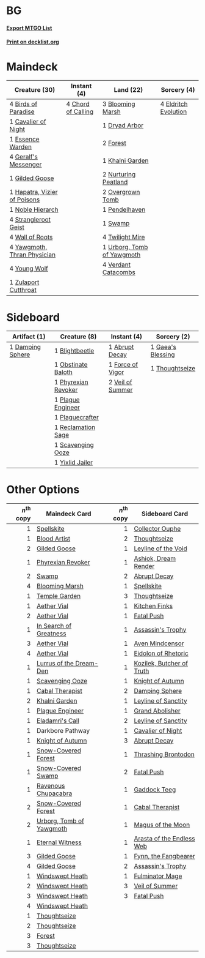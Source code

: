 # BG

#### [Export MTGO List](../collection/BG/BG.txt)
#### [Print on decklist.org](http://decklist.org/?deckmain=4%09Birds%20of%20Paradise%0A3%09Blooming%20Marsh%0A1%09Cavalier%20of%20Night%0A4%09Chord%20of%20Calling%0A1%09Dryad%20Arbor%0A4%09Eldritch%20Evolution%0A1%09Essence%20Warden%0A2%09Forest%0A4%09Geralf's%20Messenger%0A1%09Gilded%20Goose%0A1%09Hapatra,%20Vizier%20of%20Poisons%0A1%09Khalni%20Garden%0A1%09Noble%20Hierarch%0A2%09Nurturing%20Peatland%0A2%09Overgrown%20Tomb%0A1%09Pendelhaven%0A4%09Strangleroot%20Geist%0A1%09Swamp%0A4%09Twilight%20Mire%0A1%09Urborg,%20Tomb%20of%20Yawgmoth%0A4%09Verdant%20Catacombs%0A4%09Wall%20of%20Roots%0A4%09Yawgmoth,%20Thran%20Physician%0A4%09Young%20Wolf%0A1%09Zulaport%20Cutthroat&deckside=1%09Abrupt%20Decay%0A1%09Blightbeetle%0A1%09Damping%20Sphere%0A1%09Force%20of%20Vigor%0A1%09Gaea's%20Blessing%0A1%09Obstinate%20Baloth%0A1%09Phyrexian%20Revoker%0A1%09Plague%20Engineer%0A1%09Plaguecrafter%0A1%09Reclamation%20Sage%0A1%09Scavenging%20Ooze%0A1%09Thoughtseize%0A2%09Veil%20of%20Summer%0A1%09Yixlid%20Jailer)
# Maindeck

|                                             Creature (30)                                             |                                         Instant (4)                                         |                                              Land (22)                                              |                                          Sorcery (4)                                          |
|-------------------------------------------------------------------------------------------------------|---------------------------------------------------------------------------------------------|-----------------------------------------------------------------------------------------------------|-----------------------------------------------------------------------------------------------|
|4 [Birds of Paradise](http://gatherer.wizards.com/Pages/Card/Details.aspx?multiverseid=129906)         |4 [Chord of Calling](http://gatherer.wizards.com/Pages/Card/Details.aspx?multiverseid=383209)|3 [Blooming Marsh](http://gatherer.wizards.com/Pages/Card/Details.aspx?multiverseid=417816)          |4 [Eldritch Evolution](http://gatherer.wizards.com/Pages/Card/Details.aspx?multiverseid=414456)|
|1 [Cavalier of Night](http://gatherer.wizards.com/Pages/Card/Details.aspx?multiverseid=466848)         |                                                                                             |1 [Dryad Arbor](http://gatherer.wizards.com/Pages/Card/Details.aspx?multiverseid=136196)             |                                                                                               |
|1 [Essence Warden](http://gatherer.wizards.com/Pages/Card/Details.aspx?multiverseid=389505)            |                                                                                             |2 [Forest](http://gatherer.wizards.com/Pages/Card/Details.aspx?multiverseid=439860)                  |                                                                                               |
|4 [Geralf's Messenger](http://gatherer.wizards.com/Pages/Card/Details.aspx?multiverseid=243250)        |                                                                                             |1 [Khalni Garden](http://gatherer.wizards.com/Pages/Card/Details.aspx?multiverseid=220535)           |                                                                                               |
|1 [Gilded Goose](http://gatherer.wizards.com/Pages/Card/Details.aspx?multiverseid=473122)              |                                                                                             |2 [Nurturing Peatland](http://gatherer.wizards.com/Pages/Card/Details.aspx?multiverseid=464192)      |                                                                                               |
|1 [Hapatra, Vizier of Poisons](http://gatherer.wizards.com/Pages/Card/Details.aspx?multiverseid=426901)|                                                                                             |2 [Overgrown Tomb](http://gatherer.wizards.com/Pages/Card/Details.aspx?multiverseid=405103)          |                                                                                               |
|1 [Noble Hierarch](http://gatherer.wizards.com/Pages/Card/Details.aspx?multiverseid=179434)            |                                                                                             |1 [Pendelhaven](http://gatherer.wizards.com/Pages/Card/Details.aspx?multiverseid=442233)             |                                                                                               |
|4 [Strangleroot Geist](http://gatherer.wizards.com/Pages/Card/Details.aspx?multiverseid=262671)        |                                                                                             |1 [Swamp](http://gatherer.wizards.com/Pages/Card/Details.aspx?multiverseid=439858)                   |                                                                                               |
|4 [Wall of Roots](http://gatherer.wizards.com/Pages/Card/Details.aspx?multiverseid=220566)             |                                                                                             |4 [Twilight Mire](http://gatherer.wizards.com/Pages/Card/Details.aspx?multiverseid=442237)           |                                                                                               |
|4 [Yawgmoth, Thran Physician](http://gatherer.wizards.com/Pages/Card/Details.aspx?multiverseid=464065) |                                                                                             |1 [Urborg, Tomb of Yawgmoth](http://gatherer.wizards.com/Pages/Card/Details.aspx?multiverseid=383425)|                                                                                               |
|4 [Young Wolf](http://gatherer.wizards.com/Pages/Card/Details.aspx?multiverseid=262872)                |                                                                                             |4 [Verdant Catacombs](http://gatherer.wizards.com/Pages/Card/Details.aspx?multiverseid=405113)       |                                                                                               |
|1 [Zulaport Cutthroat](http://gatherer.wizards.com/Pages/Card/Details.aspx?multiverseid=442106)        |                                                                                             |                                                                                                     |                                                                                               |


# Sideboard

|                                       Artifact (1)                                        |                                         Creature (8)                                         |                                        Instant (4)                                        |                                        Sorcery (2)                                         |
|-------------------------------------------------------------------------------------------|----------------------------------------------------------------------------------------------|-------------------------------------------------------------------------------------------|--------------------------------------------------------------------------------------------|
|1 [Damping Sphere](http://gatherer.wizards.com/Pages/Card/Details.aspx?multiverseid=443101)|1 [Blightbeetle](http://gatherer.wizards.com/Pages/Card/Details.aspx?multiverseid=466841)     |1 [Abrupt Decay](http://gatherer.wizards.com/Pages/Card/Details.aspx?multiverseid=456061)  |1 [Gaea's Blessing](http://gatherer.wizards.com/Pages/Card/Details.aspx?multiverseid=417433)|
|                                                                                           |1 [Obstinate Baloth](http://gatherer.wizards.com/Pages/Card/Details.aspx?multiverseid=438745) |1 [Force of Vigor](http://gatherer.wizards.com/Pages/Card/Details.aspx?multiverseid=464113)|1 [Thoughtseize](http://gatherer.wizards.com/Pages/Card/Details.aspx?multiverseid=438676)   |
|                                                                                           |1 [Phyrexian Revoker](http://gatherer.wizards.com/Pages/Card/Details.aspx?multiverseid=383343)|2 [Veil of Summer](http://gatherer.wizards.com/Pages/Card/Details.aspx?multiverseid=466952)|                                                                                            |
|                                                                                           |1 [Plague Engineer](http://gatherer.wizards.com/Pages/Card/Details.aspx?multiverseid=464049)  |                                                                                           |                                                                                            |
|                                                                                           |1 [Plaguecrafter](http://gatherer.wizards.com/Pages/Card/Details.aspx?multiverseid=452832)    |                                                                                           |                                                                                            |
|                                                                                           |1 [Reclamation Sage](http://gatherer.wizards.com/Pages/Card/Details.aspx?multiverseid=389651) |                                                                                           |                                                                                            |
|                                                                                           |1 [Scavenging Ooze](http://gatherer.wizards.com/Pages/Card/Details.aspx?multiverseid=420783)  |                                                                                           |                                                                                            |
|                                                                                           |1 [Yixlid Jailer](http://gatherer.wizards.com/Pages/Card/Details.aspx?multiverseid=130702)    |                                                                                           |                                                                                            |


# Other Options

|*n*<sup>th</sup> copy|                                           Maindeck Card                                           |*n*<sup>th</sup> copy|                                           Sideboard Card                                           |
|--------------------:|---------------------------------------------------------------------------------------------------|--------------------:|----------------------------------------------------------------------------------------------------|
|                    1|[Spellskite](http://gatherer.wizards.com/Pages/Card/Details.aspx?multiverseid=397743)              |                    1|[Collector Ouphe](http://gatherer.wizards.com/Pages/Card/Details.aspx?multiverseid=464107)          |
|                    1|[Blood Artist](http://gatherer.wizards.com/Pages/Card/Details.aspx?multiverseid=240178)            |                    2|[Thoughtseize](http://gatherer.wizards.com/Pages/Card/Details.aspx?multiverseid=438676)             |
|                    2|[Gilded Goose](http://gatherer.wizards.com/Pages/Card/Details.aspx?multiverseid=473122)            |                    1|[Leyline of the Void](http://gatherer.wizards.com/Pages/Card/Details.aspx?multiverseid=107682)      |
|                    1|[Phyrexian Revoker](http://gatherer.wizards.com/Pages/Card/Details.aspx?multiverseid=383343)       |                    1|[Ashiok, Dream Render](http://gatherer.wizards.com/Pages/Card/Details.aspx?multiverseid=461155)     |
|                    2|[Swamp](http://gatherer.wizards.com/Pages/Card/Details.aspx?multiverseid=439858)                   |                    2|[Abrupt Decay](http://gatherer.wizards.com/Pages/Card/Details.aspx?multiverseid=456061)             |
|                    4|[Blooming Marsh](http://gatherer.wizards.com/Pages/Card/Details.aspx?multiverseid=417816)          |                    1|[Spellskite](http://gatherer.wizards.com/Pages/Card/Details.aspx?multiverseid=397743)               |
|                    1|[Temple Garden](http://gatherer.wizards.com/Pages/Card/Details.aspx?multiverseid=405112)           |                    3|[Thoughtseize](http://gatherer.wizards.com/Pages/Card/Details.aspx?multiverseid=438676)             |
|                    1|[Aether Vial](http://gatherer.wizards.com/Pages/Card/Details.aspx?multiverseid=48146)              |                    1|[Kitchen Finks](http://gatherer.wizards.com/Pages/Card/Details.aspx?multiverseid=370458)            |
|                    2|[Aether Vial](http://gatherer.wizards.com/Pages/Card/Details.aspx?multiverseid=48146)              |                    1|[Fatal Push](http://gatherer.wizards.com/Pages/Card/Details.aspx?multiverseid=423724)               |
|                    1|[In Search of Greatness](http://gatherer.wizards.com/Pages/Card/Details.aspx?multiverseid=503791)  |                    1|[Assassin's Trophy](http://gatherer.wizards.com/Pages/Card/Details.aspx?multiverseid=452902)        |
|                    3|[Aether Vial](http://gatherer.wizards.com/Pages/Card/Details.aspx?multiverseid=48146)              |                    1|[Aven Mindcensor](http://gatherer.wizards.com/Pages/Card/Details.aspx?multiverseid=426707)          |
|                    4|[Aether Vial](http://gatherer.wizards.com/Pages/Card/Details.aspx?multiverseid=48146)              |                    1|[Eidolon of Rhetoric](http://gatherer.wizards.com/Pages/Card/Details.aspx?multiverseid=380409)      |
|                    1|[Lurrus of the Dream-Den](http://gatherer.wizards.com/Pages/Card/Details.aspx?multiverseid=479746) |                    1|[Kozilek, Butcher of Truth](http://gatherer.wizards.com/Pages/Card/Details.aspx?multiverseid=397668)|
|                    1|[Scavenging Ooze](http://gatherer.wizards.com/Pages/Card/Details.aspx?multiverseid=420783)         |                    1|[Knight of Autumn](http://gatherer.wizards.com/Pages/Card/Details.aspx?multiverseid=452933)         |
|                    1|[Cabal Therapist](http://gatherer.wizards.com/Pages/Card/Details.aspx?multiverseid=464029)         |                    2|[Damping Sphere](http://gatherer.wizards.com/Pages/Card/Details.aspx?multiverseid=443101)           |
|                    2|[Khalni Garden](http://gatherer.wizards.com/Pages/Card/Details.aspx?multiverseid=220535)           |                    1|[Leyline of Sanctity](http://gatherer.wizards.com/Pages/Card/Details.aspx?multiverseid=204993)      |
|                    1|[Plague Engineer](http://gatherer.wizards.com/Pages/Card/Details.aspx?multiverseid=464049)         |                    1|[Grand Abolisher](http://gatherer.wizards.com/Pages/Card/Details.aspx?multiverseid=389538)          |
|                    1|[Eladamri's Call](http://gatherer.wizards.com/Pages/Card/Details.aspx?multiverseid=442192)         |                    2|[Leyline of Sanctity](http://gatherer.wizards.com/Pages/Card/Details.aspx?multiverseid=204993)      |
|                    1|Darkbore Pathway                                                                                   |                    1|[Cavalier of Night](http://gatherer.wizards.com/Pages/Card/Details.aspx?multiverseid=466848)        |
|                    1|[Knight of Autumn](http://gatherer.wizards.com/Pages/Card/Details.aspx?multiverseid=452933)        |                    3|[Abrupt Decay](http://gatherer.wizards.com/Pages/Card/Details.aspx?multiverseid=456061)             |
|                    1|[Snow-Covered Forest](http://gatherer.wizards.com/Pages/Card/Details.aspx?multiverseid=121192)     |                    1|[Thrashing Brontodon](http://gatherer.wizards.com/Pages/Card/Details.aspx?multiverseid=456570)      |
|                    1|[Snow-Covered Swamp](http://gatherer.wizards.com/Pages/Card/Details.aspx?multiverseid=121256)      |                    2|[Fatal Push](http://gatherer.wizards.com/Pages/Card/Details.aspx?multiverseid=423724)               |
|                    1|[Ravenous Chupacabra](http://gatherer.wizards.com/Pages/Card/Details.aspx?multiverseid=442093)     |                    1|[Gaddock Teeg](http://gatherer.wizards.com/Pages/Card/Details.aspx?multiverseid=140188)             |
|                    2|[Snow-Covered Forest](http://gatherer.wizards.com/Pages/Card/Details.aspx?multiverseid=121192)     |                    1|[Cabal Therapist](http://gatherer.wizards.com/Pages/Card/Details.aspx?multiverseid=464029)          |
|                    2|[Urborg, Tomb of Yawgmoth](http://gatherer.wizards.com/Pages/Card/Details.aspx?multiverseid=383425)|                    1|[Magus of the Moon](http://gatherer.wizards.com/Pages/Card/Details.aspx?multiverseid=136152)        |
|                    1|[Eternal Witness](http://gatherer.wizards.com/Pages/Card/Details.aspx?multiverseid=51628)          |                    1|[Arasta of the Endless Web](http://gatherer.wizards.com/Pages/Card/Details.aspx?multiverseid=476416)|
|                    3|[Gilded Goose](http://gatherer.wizards.com/Pages/Card/Details.aspx?multiverseid=473122)            |                    1|[Fynn, the Fangbearer](http://gatherer.wizards.com/Pages/Card/Details.aspx?multiverseid=503784)     |
|                    4|[Gilded Goose](http://gatherer.wizards.com/Pages/Card/Details.aspx?multiverseid=473122)            |                    2|[Assassin's Trophy](http://gatherer.wizards.com/Pages/Card/Details.aspx?multiverseid=452902)        |
|                    1|[Windswept Heath](http://gatherer.wizards.com/Pages/Card/Details.aspx?multiverseid=405115)         |                    1|[Fulminator Mage](http://gatherer.wizards.com/Pages/Card/Details.aspx?multiverseid=397686)          |
|                    2|[Windswept Heath](http://gatherer.wizards.com/Pages/Card/Details.aspx?multiverseid=405115)         |                    3|[Veil of Summer](http://gatherer.wizards.com/Pages/Card/Details.aspx?multiverseid=466952)           |
|                    3|[Windswept Heath](http://gatherer.wizards.com/Pages/Card/Details.aspx?multiverseid=405115)         |                    3|[Fatal Push](http://gatherer.wizards.com/Pages/Card/Details.aspx?multiverseid=423724)               |
|                    4|[Windswept Heath](http://gatherer.wizards.com/Pages/Card/Details.aspx?multiverseid=405115)         |                     |                                                                                                    |
|                    1|[Thoughtseize](http://gatherer.wizards.com/Pages/Card/Details.aspx?multiverseid=438676)            |                     |                                                                                                    |
|                    2|[Thoughtseize](http://gatherer.wizards.com/Pages/Card/Details.aspx?multiverseid=438676)            |                     |                                                                                                    |
|                    3|[Forest](http://gatherer.wizards.com/Pages/Card/Details.aspx?multiverseid=439860)                  |                     |                                                                                                    |
|                    3|[Thoughtseize](http://gatherer.wizards.com/Pages/Card/Details.aspx?multiverseid=438676)            |                     |                                                                                                    |

